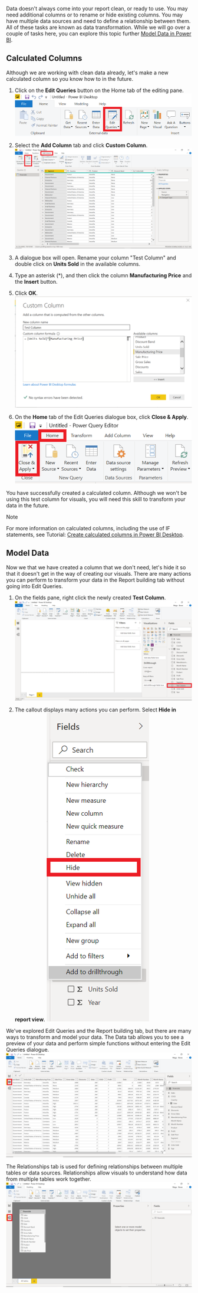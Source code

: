 Data doesn't always come into your report clean, or ready to use. You may need additional columns or to rename or hide existing columns. You may have multiple data sources and need to define a relationship between them. All of these tasks are known as data transformation. While we will go over a couple of tasks here, you can explore this topic further [Model Data in Power BI](https://docs.microsoft.com/learn/modules/model-data-power-bi/).

## Calculated Columns

Although we are working with clean data already, let's make a new calculated column so you know how to in the future.

1. Click on the **Edit Queries** button on the Home tab of the editing pane.
    ![Calculated column with queries](../media/edit-queries-button.png)

2. Select the **Add Column** tab and click **Custom Column**.
    ![custom column options](../media/add-custom-column.png)

3. A dialogue box will open. Rename your column "Test Column" and double click on **Units Sold** in the available columns.

4. Type an asterisk (\*), and then click the column **Manufacturing Price** and the **Insert** button.

5. Click **OK**.
    ![custom column formulas](../media/custom-column-formula-ok.png)

6. On the **Home** tab of the Edit Queries dialogue box, click **Close & Apply**.
    ![close and apply formula](../media/close-and-apply.png)

You have successfully created a calculated column. Although we won't be using this test column for visuals, you will need this skill to transform your data in the future.

> [!NOTE]
> For more information on calculated columns, including the use of IF statements, see Tutorial: [Create calculated columns in Power BI Desktop](https://docs.microsoft.com/power-bi/desktop-tutorial-create-calculated-columns?).

## Model Data

Now we that we have created a column that we don't need, let's hide it so that it doesn't get in the way of creating our visuals. There are many actions you can perform to transform your data in the Report building tab without going into Edit Queries.

1. On the fields pane, right click the newly created **Test Column**.
    ![Model data](../media/test-column.png)

2. The callout displays many actions you can perform. Select **Hide in report view**.
    ![Field control options - Hide](../media/hide-in-report-view.png)

We've explored Edit Queries and the Report building tab, but there are many ways to transform and model your data. The Data tab allows you to see a preview of your data and perform simple functions without entering the Edit Queries dialogue.
    ![Edit queries in report building tab](../media/report-tab.png)

The Relationships tab is used for defining relationships between multiple tables or data sources. Relationships allow visuals to understand how data from multiple tables work together.
    ![Relationships](../media/relationships-tab.png)

